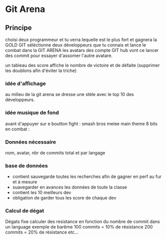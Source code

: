 # Git Arena 

## Principe
choisi deux programmeur et tu verra lequelle est le plus fort et gagnera la GOLD GIT
séléctionne deux développeurs que tu connais et lance le combat dans la GIT ARENA
les avatars des compte GIT hub vont ce lancer des commit pour essayer d'assomer l'autre avatare.

un tableau des score affiche le nombre de victoire et de défaite (supprimer les doublons afin d'éviter la triche)

### idée d'affichage 
au milieu de la git arena se dresse une stèle avec le top 10 des développeurs.

### idée musique de fond 
avant d'appuyer sur e boutton fight : smash bros melee main theme 8 bits
en combat : 

### Données nécessaire
nom, avatar, nbr de commits total et par langage 

### base de données
- contient sauvegarde toutes les recherches afin de gagner en perf au fur et à mesure
- suavegarder en avances les données de toute la classe
- contient les 10 meilleurs dev
- obligation de garder tous les score de chaque dev

### Calcul de dégat
Dégats fixe
calculer des resistance en fonction du nombre de commit dans un language 
exemple de barême 
100 commits = 10% de résistance
200 commits = 20% de résistance 
etc...
